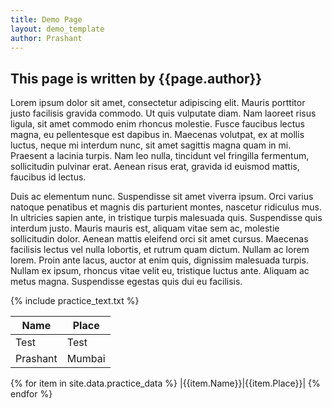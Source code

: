 ```yaml
---
title: Demo Page
layout: demo_template
author: Prashant
---
```




## This page is written by {{page.author}}

Lorem ipsum dolor sit amet, consectetur adipiscing elit. Mauris porttitor justo facilisis gravida commodo. Ut quis vulputate diam. Nam laoreet risus ligula, sit amet commodo enim rhoncus molestie. Fusce faucibus lectus magna, eu pellentesque est dapibus in. Maecenas volutpat, ex at mollis luctus, neque mi interdum nunc, sit amet sagittis magna quam in mi. Praesent a lacinia turpis. Nam leo nulla, tincidunt vel fringilla fermentum, sollicitudin pulvinar erat. Aenean risus erat, gravida id euismod mattis, faucibus id lectus.

Duis ac elementum nunc. Suspendisse sit amet viverra ipsum. Orci varius natoque penatibus et magnis dis parturient montes, nascetur ridiculus mus. In ultricies sapien ante, in tristique turpis malesuada quis. Suspendisse quis interdum justo. Mauris mauris est, aliquam vitae sem ac, molestie sollicitudin dolor. Aenean mattis eleifend orci sit amet cursus. Maecenas facilisis lectus vel nulla lobortis, et rutrum quam dictum. Nullam ac lorem lorem. Proin ante lacus, auctor at enim quis, dignissim malesuada turpis. Nullam ex ipsum, rhoncus vitae velit eu, tristique luctus ante. Aliquam ac metus magna. Suspendisse egestas quis dui eu facilisis.

{% include practice_text.txt %}

|Name|Place|
|---|---|
|Test|Test|
|Prashant|Mumbai|
{% for item in site.data.practice_data %}
|{{item.Name}}|{{item.Place}}|
{% endfor %}